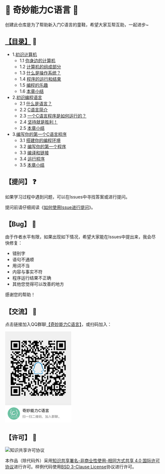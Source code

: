 # :star2: 奇妙能力C语言 :star2:

创建此仓库是为了帮助新入门C语言的童鞋，希望大家互帮互助，一起进步~

## [【目录】](./zh/preface.md) :notebook:

- 1.[初识计算机](./zh/01.0.md)
  - 1.1 [你身边的计算机](./zh/01.1.md)
  - 1.2 [计算机的组成部分](./zh/01.2.md)
  - 1.3 [什么是操作系统？](./zh/01.3.md)
  - 1.4 [程序的运行和结束](./zh/01.4.md)
  - 1.5 [编程的乐趣](./zh/01.5.md)
  - 1.6 [本章小结](./zh/01.6.md)
- 2.[初识编程语言](./zh/02.0.md)
  - 2.1 [什么是语言？](./zh/02.1.md)
  - 2.2 [C语言简介](./zh/02.2.md)
  - 2.3 [一个C语言程序是如何运行的？](./zh/02.3.md)
  - 2.4 [坚持就是胜利！](./zh/02.4.md)
  - 2.5 [本章小结](./zh/02.5.md)
- 3.[编写你的第一个C语言程序](./zh/03.0.md)
  - 3.1 [搭建你的编程环境](./zh/03.1.md)
  - 3.2 [编写你的第一个程序](./zh/03.2.md)
  - 3.3 [编译和链接](./zh/03.3.md)
  - 3.4 [运行程序](./zh/03.4.md)
  - 3.5 [本章小结](./zh/03.5.md)

## 【提问】 :question:

如果学习过程中遇到问题，可以在Issues中寻找答案或进行提问。

提问前请仔细阅读《[如何使用Issue进行提问](./AskQuestion.md)》。

## 【Bug】 :bug:

由于作者水平有限，如果出现如下情况，希望大家能在Issues中提出来，我会尽快修复：

- 错别字
- 语句不通顺
- 用词不当
- 内容与事实不符
- 程序运行结果不正确
- 其他您觉得可以改善的地方

感谢您的帮助！

## 【交流】 :raising_hand:

点击链接加入QQ群聊[【奇妙能力C语言】](https://jq.qq.com/?_wv=1027&k=5GHrfR3)，或扫码加入：

![qrcode](./images/qrcode/qrcode.png)

## 【许可】 :pencil:

![知识共享许可协议](https://i.creativecommons.org/l/by-nc-sa/4.0/88x31.png)

本作品（除代码外）采用[知识共享署名-非商业性使用-相同方式共享 4.0 国际许可协议](http://creativecommons.org/licenses/by-nc-sa/4.0/)进行许可。样例代码使用[BSD 3-Clause License](https://github.com/xietx1995/WonderfulC/blob/master/LICENSE.md)协议进行许可。